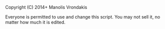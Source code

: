 Copyright (C) 2014+ Manolis Vrondakis

Everyone is permitted to use and change this script.
You may not sell it, no matter how much it is edited. 